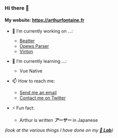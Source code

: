 ### Hi there 👋

#### My website: https://arthurfontaine.fr

- 🔭 I’m currently working on ...:
  - [Beatter](https://github.com/arthur-fontaine/Beatter)
  - [Opews Parser](https://github.com/arthur-fontaine/Opews-Parser)
  - [Vinton](https://github.com/arthur-fontaine/vinton)
  
- 🌱 I’m currently learning ...:
  - Vue Native

- 📫 How to reach me:
  - [Send me an email](mailto:0arthur.fontaine@gmail.com)
  - [Contact me on Twitter](https://twitter.com/f_arthr)
  
- ⚡ Fun fact:
  - Arthur is written ***アーサー*** in Japanese
  
*(look at the various things I have done on my ***[🥼 Lab](https://github.com/arthur-fontaine/Lab)***)*
<!--
**arthur-fontaine/arthur-fontaine** is a ✨ _special_ ✨ repository because its `README.md` (this file) appears on your GitHub profile.

Here are some ideas to get you started:

- 🔭 I’m currently working on ...
- 🌱 I’m currently learning ...
- 👯 I’m looking to collaborate on ...
- 🤔 I’m looking for help with ...
- 💬 Ask me about ...
- 📫 How to reach me: ...
- 😄 Pronouns: ...
- ⚡ Fun fact: ...
-->
